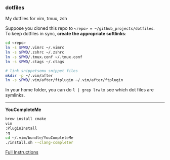 ### dotfiles

My dotfiles for vim, tmux, zsh

Suppose you cloned this repo to `<repo> = ~/github_projects/dotfiles`.    
To keep dotfiles in sync, **create the appropriate softlinks**:

```bash
cd <repo>
ln -s $PWD/.vimrc ~/.vimrc
ln -s $PWD/.zshrc ~/.zshrc
ln -s $PWD/.tmux.conf ~/.tmux.conf
ln -s $PWD/.ctags ~/.ctags

# link snippetsemu snippet files
mkdir -p ~/.vim/after
ln -s $PWD/.vim/after/ftplugin ~/.vim/after/ftplugin
```

In your home folder, you can do `l | grep lrw` to see which dot files are symlinks.

----

**YouCompleteMe**   
```bash
brew install cmake 
vim
:PluginInstall
:q
cd ~/.vim/bundle/YouCompleteMe
./install.sh --clang-completer
```
[Full Instructions](https://github.com/Valloric/YouCompleteMe)
